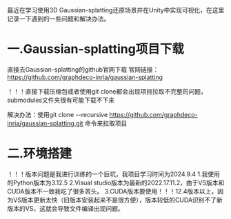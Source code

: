 最近在学习使用3D Gaussian-splatting还原场景并在Unity中实现可视化，在这里记录一下遇到的一些问题和解决办法。

一.Gaussian-splatting项目下载
===
直接去Gaussian-splatting的github官网下载
官网链接：https://github.com/graphdeco-inria/gaussian-splatting

！！！直接下载压缩包或者使用git clone都会出现项目拉取不完整的问题，submodules文件夹很有可能下载不下来

解决办法：使用git clone --recursive https://github.com/graphdeco-inria/gaussian-splatting.git 命令来拉取项目

二.环境搭建
===
！！！版本问题是我进行训练的一个巨坑，我项目学习时间为2024.9.4
1.我使用的Python版本为3.12.5
2.Visual studio版本为最新的2022.17.11.2，由于VS版本和CUDA版本不一致我吃了很多苦头。
3.CUDA版本要使用！！！12.4版本以上，因为VS版本更新太快（旧版本安装起来不是很方便），版本较低的CUDA识别不了新版本的VS，这就会导致文件编译出现问题。

